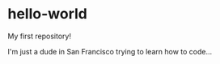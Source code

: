 # hello-world
My first repository!

I'm just a dude in San Francisco trying to learn how to code...
